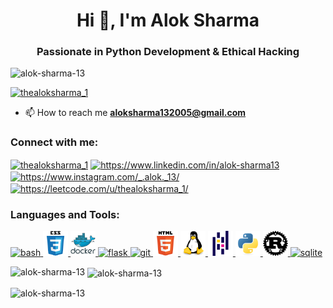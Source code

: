 <h1 align="center">Hi 👋, I'm Alok Sharma</h1>
<h3 align="center">Passionate in Python Development & Ethical Hacking</h3>

<p align="left"> <img src="https://komarev.com/ghpvc/?username=alok-sharma-13&label=Profile%20views&color=0e75b6&style=flat" alt="alok-sharma-13" /> </p>

<p align="left"> <a href="https://twitter.com/thealoksharma_1" target="blank"><img src="https://img.shields.io/twitter/follow/thealoksharma_1?logo=twitter&style=for-the-badge" alt="thealoksharma_1" /></a> </p>

- 📫 How to reach me **aloksharma132005@gmail.com**

<h3 align="left">Connect with me:</h3>
<p align="left">
<a href="https://twitter.com/thealoksharma_1" target="blank"><img align="center" src="https://raw.githubusercontent.com/rahuldkjain/github-profile-readme-generator/master/src/images/icons/Social/twitter.svg" alt="thealoksharma_1" height="30" width="40" /></a>
<a href="https://linkedin.com/in/https://www.linkedin.com/in/alok-sharma13" target="blank"><img align="center" src="https://raw.githubusercontent.com/rahuldkjain/github-profile-readme-generator/master/src/images/icons/Social/linked-in-alt.svg" alt="https://www.linkedin.com/in/alok-sharma13" height="30" width="40" /></a>
<a href="https://instagram.com/https://www.instagram.com/_.alok._13/" target="blank"><img align="center" src="https://raw.githubusercontent.com/rahuldkjain/github-profile-readme-generator/master/src/images/icons/Social/instagram.svg" alt="https://www.instagram.com/_.alok._13/" height="30" width="40" /></a>
<a href="https://www.leetcode.com/https://leetcode.com/u/thealoksharma_1/" target="blank"><img align="center" src="https://raw.githubusercontent.com/rahuldkjain/github-profile-readme-generator/master/src/images/icons/Social/leet-code.svg" alt="https://leetcode.com/u/thealoksharma_1/" height="30" width="40" /></a>
</p>

<h3 align="left">Languages and Tools:</h3>
<p align="left"> <a href="https://www.gnu.org/software/bash/" target="_blank" rel="noreferrer"> <img src="https://www.vectorlogo.zone/logos/gnu_bash/gnu_bash-icon.svg" alt="bash" width="40" height="40"/> </a> <a href="https://www.w3schools.com/css/" target="_blank" rel="noreferrer"> <img src="https://raw.githubusercontent.com/devicons/devicon/master/icons/css3/css3-original-wordmark.svg" alt="css3" width="40" height="40"/> </a> <a href="https://www.docker.com/" target="_blank" rel="noreferrer"> <img src="https://raw.githubusercontent.com/devicons/devicon/master/icons/docker/docker-original-wordmark.svg" alt="docker" width="40" height="40"/> </a> <a href="https://flask.palletsprojects.com/" target="_blank" rel="noreferrer"> <img src="https://www.vectorlogo.zone/logos/pocoo_flask/pocoo_flask-icon.svg" alt="flask" width="40" height="40"/> </a> <a href="https://git-scm.com/" target="_blank" rel="noreferrer"> <img src="https://www.vectorlogo.zone/logos/git-scm/git-scm-icon.svg" alt="git" width="40" height="40"/> </a> <a href="https://www.w3.org/html/" target="_blank" rel="noreferrer"> <img src="https://raw.githubusercontent.com/devicons/devicon/master/icons/html5/html5-original-wordmark.svg" alt="html5" width="40" height="40"/> </a> <a href="https://www.linux.org/" target="_blank" rel="noreferrer"> <img src="https://raw.githubusercontent.com/devicons/devicon/master/icons/linux/linux-original.svg" alt="linux" width="40" height="40"/> </a> <a href="https://pandas.pydata.org/" target="_blank" rel="noreferrer"> <img src="https://raw.githubusercontent.com/devicons/devicon/2ae2a900d2f041da66e950e4d48052658d850630/icons/pandas/pandas-original.svg" alt="pandas" width="40" height="40"/> </a> <a href="https://www.python.org" target="_blank" rel="noreferrer"> <img src="https://raw.githubusercontent.com/devicons/devicon/master/icons/python/python-original.svg" alt="python" width="40" height="40"/> </a> <a href="https://www.rust-lang.org" target="_blank" rel="noreferrer"> <img src="https://raw.githubusercontent.com/devicons/devicon/master/icons/rust/rust-plain.svg" alt="rust" width="40" height="40"/> </a> <a href="https://www.sqlite.org/" target="_blank" rel="noreferrer"> <img src="https://www.vectorlogo.zone/logos/sqlite/sqlite-icon.svg" alt="sqlite" width="40" height="40"/> </a> </p>

<p><img align="left" src="https://github-readme-stats.vercel.app/api/top-langs?username=alok-sharma-13&show_icons=true&locale=en&layout=compact" alt="alok-sharma-13" /></p>

<p>&nbsp;<img align="center" src="https://github-readme-stats.vercel.app/api?username=alok-sharma-13&show_icons=true&locale=en" alt="alok-sharma-13" /></p>

<p><img align="center" src="https://github-readme-streak-stats.herokuapp.com/?user=alok-sharma-13&" alt="alok-sharma-13" /></p>
<!-- <p><img align="center" src="https://github.com/Alok-Sharma-13/Alok-Sharma-13/blob/main/giph.gif&" alt="alok-sharma-13" /></p> -->
